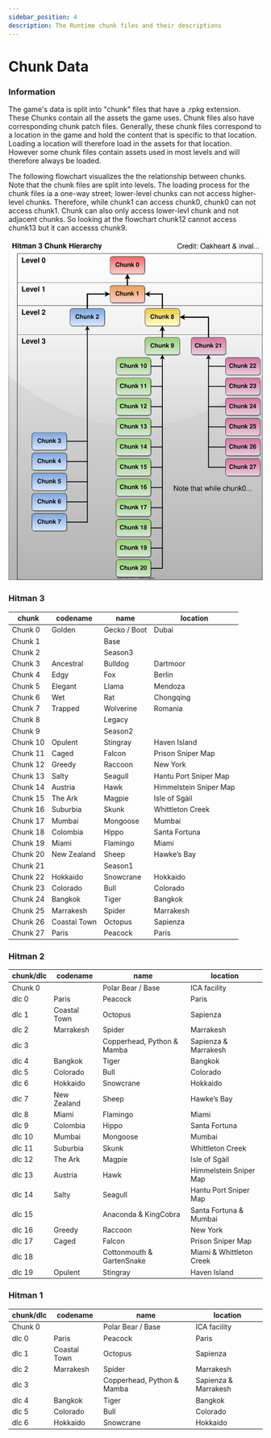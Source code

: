 ```yaml
---
sidebar_position: 4
description: The Runtime chunk files and their descriptions
---
```


# Chunk Data

### Information

The game's data is split into "chunk" files that have a .rpkg extension. These Chunks contain all the assets the game uses. Chunk files also have corresponding chunk patch files. Generally, these chunk files correspond to a location in the game and hold the content that is specific to that location. Loading a location will therefore load in the assets for that location. However some chunk files contain assets used in most levels and will therefore always be loaded.

The following flowchart visualizes the the relationship between chunks. Note that the chunk files are split into levels. The loading process for the chunk files ia a one-way street; lower-level chunks can not access higher-level chunks. Therefore, while chunk1 can access chunk0, chunk0 can not access chunk1. Chunk can also only access lower-levl chunk and not adjacent chunks. So looking at the flowchart chunk12 cannot access chunk13 but it can accesss chunk9.

![Chunk Diagram](../assets/Chunk_Data_Diagram.svg)

### Hitman 3

| chunk    | codename     | name         | location               |
| -------- | ------------ | ------------ | ---------------------- |
| Chunk 0  | Golden       | Gecko / Boot | Dubai                  |
| Chunk 1  |              | Base         |                        |
| Chunk 2  |              | Season3      |                        |
| Chunk 3  | Ancestral    | Bulldog      | Dartmoor               |
| Chunk 4  | Edgy         | Fox          | Berlin                 |
| Chunk 5  | Elegant      | Llama        | Mendoza                |
| Chunk 6  | Wet          | Rat          | Chongqing              |
| Chunk 7  | Trapped      | Wolverine    | Romania                |
| Chunk 8  |              | Legacy       |                        |
| Chunk 9  |              | Season2      |                        |
| Chunk 10 | Opulent      | Stingray     | Haven Island           |
| Chunk 11 | Caged        | Falcon       | Prison Sniper Map      |
| Chunk 12 | Greedy       | Raccoon      | New York               |
| Chunk 13 | Salty        | Seagull      | Hantu Port Sniper Map  |
| Chunk 14 | Austria      | Hawk         | Himmelstein Sniper Map |
| Chunk 15 | The Ark      | Magpie       | Isle of Sgàil          |
| Chunk 16 | Suburbia     | Skunk        | Whittleton Creek       |
| Chunk 17 | Mumbai       | Mongoose     | Mumbai                 |
| Chunk 18 | Colombia     | Hippo        | Santa Fortuna          |
| Chunk 19 | Miami        | Flamingo     | Miami                  |
| Chunk 20 | New Zealand  | Sheep        | Hawke’s Bay            |
| Chunk 21 |              | Season1      |                        |
| Chunk 22 | Hokkaido     | Snowcrane    | Hokkaido               |
| Chunk 23 | Colorado     | Bull         | Colorado               |
| Chunk 24 | Bangkok      | Tiger        | Bangkok                |
| Chunk 25 | Marrakesh    | Spider       | Marrakesh              |
| Chunk 26 | Coastal Town | Octopus      | Sapienza               |
| Chunk 27 | Paris        | Peacock      | Paris                  |

### Hitman 2

| chunk/dlc | codename     | name                       | location                 |
| --------- | ------------ | -------------------------- | ------------------------ |
| Chunk 0   |              | Polar Bear / Base          | ICA facility             |
| dlc 0     | Paris        | Peacock                    | Paris                    |
| dlc 1     | Coastal Town | Octopus                    | Sapienza                 |
| dlc 2     | Marrakesh    | Spider                     | Marrakesh                |
| dlc 3     |              | Copperhead, Python & Mamba | Sapienza & Marrakesh     |
| dlc 4     | Bangkok      | Tiger                      | Bangkok                  |
| dlc 5     | Colorado     | Bull                       | Colorado                 |
| dlc 6     | Hokkaido     | Snowcrane                  | Hokkaido                 |
| dlc 7     | New Zealand  | Sheep                      | Hawke’s Bay              |
| dlc 8     | Miami        | Flamingo                   | Miami                    |
| dlc 9     | Colombia     | Hippo                      | Santa Fortuna            |
| dlc 10    | Mumbai       | Mongoose                   | Mumbai                   |
| dlc 11    | Suburbia     | Skunk                      | Whittleton Creek         |
| dlc 12    | The Ark      | Magpie                     | Isle of Sgàil            |
| dlc 13    | Austria      | Hawk                       | Himmelstein Sniper Map   |
| dlc 14    | Salty        | Seagull                    | Hantu Port Sniper Map    |
| dlc 15    |              | Anaconda & KingCobra       | Santa Fortuna & Mumbai   |
| dlc 16    | Greedy       | Raccoon                    | New York                 |
| dlc 17    | Caged        | Falcon                     | Prison Sniper Map        |
| dlc 18    |              | Cottonmouth & GartenSnake  | Miami & Whittleton Creek |
| dlc 19    | Opulent      | Stingray                   | Haven Island             |

### Hitman 1

| chunk/dlc | codename     | name                       | location             |
| --------- | ------------ | -------------------------- | -------------------- |
| Chunk 0   |              | Polar Bear / Base          | ICA facility         |
| dlc 0     | Paris        | Peacock                    | Paris                |
| dlc 1     | Coastal Town | Octopus                    | Sapienza             |
| dlc 2     | Marrakesh    | Spider                     | Marrakesh            |
| dlc 3     |              | Copperhead, Python & Mamba | Sapienza & Marrakesh |
| dlc 4     | Bangkok      | Tiger                      | Bangkok              |
| dlc 5     | Colorado     | Bull                       | Colorado             |
| dlc 6     | Hokkaido     | Snowcrane                  | Hokkaido             |
